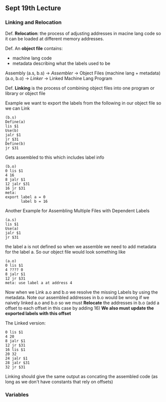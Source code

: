 ## Sept 19th Lecture
### Linking and Relocation
Def. **Relocation**: the process of adjusting addresses in macine lang code so it can be loaded at different memory 
addresses.

Def. An **object file** contains:

- machine lang code
- metadata describing what the labels used to be 

Assembly (a.s, b.s) -> *Assembler* -> Object Files (machine lang + metadata) (a.o, b.o) -> *Linker* -> Linked Machine Lang Program

Def. **Linking** is the process of combining object files into one program or library or object file

Example we want to export the labels from the following in our object file so we can Link
```Assembly
(b.s)
Define(a)
lis $1
Use(b)
jalr $1
jr $31
Define(b)
jr $31
```
Gets assembled to this which includes label info
```Machine
(b.o)
0 lis $1
4 16
8 jalr $1
12 jalr $31
16 jr $31 
meta: 
export label a = 0
       label b = 16
```

Another Example for Assembling Multiple Files with Dependent Labels
```Assembly
(a.s)
lis $1
Use(a)
jalr $1
jr $31
```
the label a is not defined so when we assemble we need to add metadata for the label a. 
So our object file would look something like
```Assembly
(a.o)
0 lis $1
4 ???? 0 
8 jalr $1
12 jr $31
meta: use label a at address 4
```
Now when we Link a.o and b.o we resolve the missing Labels by using the metadata. 
Note our assembled addresses in b.o would be wrong if we naively linked a.o and b.o so we must
**Relocate** the addresses in b.o (add a offset to each offset in this case by adding 16) 
**We also must update the exported labels with this offset**

The Linked version: 

```Assembly
0 lis $1
4 20  
8 jalr $1
12 jr $31
16 lis $1
20 32 
24 jalr $1
28 jalr $31
32 jr $31 
```

Linking should give the same output as concating the assembled code 
(as long as we don't have constants that rely on offsets)

### Variables





